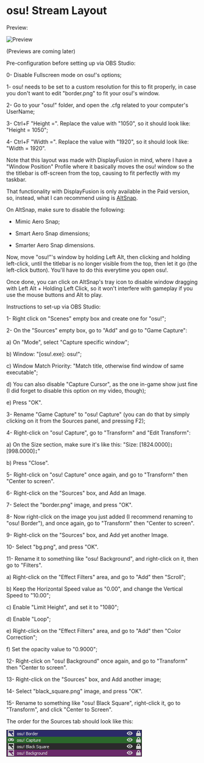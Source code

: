 # osu! Stream Layout

Preview: 

![Preview](Preview.gif)

(Previews are coming later)

Pre-configuration before setting up via OBS Studio:

0- Disable Fullscreen mode on osu!'s options;

1- osu! needs to be set to a custom resolution for this to fit properly, in case you don't want to edit "border.png" to fit your osu!'s window.

2- Go to your "osu!" folder, and open the .cfg related to your computer's UserName;

3- Ctrl+F "Height =". Replace the value with "1050", so it should look like: "Height = 1050";

4- Ctrl+F "Width =". Replace the value with "1920", so it should look like: "Width = 1920".

Note that this layout was made with DisplayFusion in mind, where I have a "Window Position" Profile where it basically moves the osu! window so the the titlebar is off-screen from the top, causing to fit perfectly with my taskbar.

That functionality with DisplayFusion is only available in the Paid version, so, instead, what I can recommend using is [AltSnap](https://github.com/RamonUnch/AltSnap).

On AltSnap, make sure to disable the following:

* Mimic Aero Snap;

* Smart Aero Snap dimensions;

* Smarter Aero Snap dimensions.

Now, move "osu!"'s window by holding Left Alt, then clicking and holding left-click, until the titlebar is no longer visible from the top, then let it go (the left-click button). You'll have to do this everytime you open osu!.

Once done, you can click on AltSnap's tray icon to disable window dragging with Left Alt + Holding Left Click, so it won't interfere with gameplay if you use the mouse buttons and Alt to play.

Instructions to set-up via OBS Studio:

1- Right click on "Scenes" empty box and create one for "osu!";

2- On the "Sources" empty box, go to "Add" and go to "Game Capture":

a) On "Mode", select "Capture specific window";

b) Window: "[osu!.exe]: osu!";

c) Window Match Priority: "Match title, otherwise find window of same executable";

d) You can also disable "Capture Cursor", as the one in-game show just fine (I did forget to disable this option on my video, though);

e) Press "OK".

3- Rename "Game Capture" to "osu! Capture" (you can do that by simply clicking on it from the Sources panel, and pressing F2);

4- Right-click on "osu! Capture", go to "Transform" and "Edit Transform":

a) On the Size section, make sure it's like this:
"Size: [1824.0000]↨ [998.0000]↨"

b) Press "Close".

5- Right-click on "osu! Capture" once again, and go to "Transform" then "Center to screen".

6- Right-click on the "Sources" box, and Add an Image.

7- Select the "border.png" image, and press "OK".

8- Now right-click on the image you just added (I recommend renaming to "osu! Border"), and once again, go to "Transform" then "Center to screen".

9- Right-click on the "Sources" box, and Add yet another Image.

10- Select "bg.png", and press "OK".

11- Rename it to something like "osu! Background", and right-click on it, then go to "Filters".

a) Right-click on the "Effect Filters" area, and go to "Add" then "Scroll";

b) Keep the Horizontal Speed value as "0.00", and change the Vertical Speed to "10.00";

c) Enable "Limit Height", and set it to "1080";

d) Enable "Loop";

e) Right-click on the "Effect Filters" area, and go to "Add" then "Color Correction";

f) Set the opacity value to "0.9000";

12- Right-click on "osu! Background" once again, and go to "Transform" then "Center to screen".

13- Right-click on the "Sources" box, and Add another image;

14- Select "black_square.png" image, and press "OK".

15- Rename to something like "osu! Black Square", right-click it, go to "Transform", and click "Center to Screen".

The order for the Sources tab should look like this:

![Order](order.png)